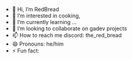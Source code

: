 - 👋 Hi, I’m RedBread
- 👀 I’m interested in cooking, 
- 🌱 I’m currently learning ...
- 💞️ I’m looking to collaborate on gadev projects
- 📫 How to reach me discord: the_red_bread
- 😄 Pronouns: he/him
- ⚡ Fun fact: 
<!---
TheRedBread/TheRedBread is a ✨ special ✨ repository because its `README.md` (this file) appears on your GitHub profile.
You can click the Preview link to take a look at your changes.
--->
